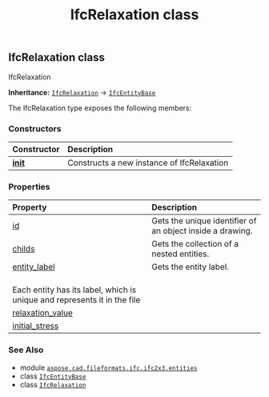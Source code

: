 ﻿---
title: IfcRelaxation class
second_title: Aspose.CAD for Python via .NET API References
description: 
type: docs
weight: 4870
url: /python-net/aspose.cad.fileformats.ifc.ifc2x3.entities/ifcrelaxation/
is_root: false
---

## IfcRelaxation class

IfcRelaxation



**Inheritance:** [`IfcRelaxation`](/cad/python-net/aspose.cad.fileformats.ifc.ifc2x3.entities/ifcrelaxation) → 
[`IfcEntityBase`](/cad/python-net/aspose.cad.fileformats.ifc/ifcentitybase)



The IfcRelaxation type exposes the following members:

### Constructors
| Constructor | Description |
| :- | :- |
| [__init__](/cad/python-net/aspose.cad.fileformats.ifc.ifc2x3.entities/ifcrelaxation/__init__/#) | Constructs a new instance of IfcRelaxation |


### Properties
| Property | Description |
| :- | :- |
| [id](/cad/python-net/aspose.cad.fileformats.ifc.ifc2x3.entities/ifcrelaxation/id) | Gets the unique identifier of an object inside a drawing. |
| [childs](/cad/python-net/aspose.cad.fileformats.ifc.ifc2x3.entities/ifcrelaxation/childs) | Gets the collection of a nested entities. |
| [entity_label](/cad/python-net/aspose.cad.fileformats.ifc.ifc2x3.entities/ifcrelaxation/entity_label) | Gets the entity label.<br/>Each entity has its label, which is unique and represents it in the file |
| [relaxation_value](/cad/python-net/aspose.cad.fileformats.ifc.ifc2x3.entities/ifcrelaxation/relaxation_value) |  |
| [initial_stress](/cad/python-net/aspose.cad.fileformats.ifc.ifc2x3.entities/ifcrelaxation/initial_stress) |  |



### See Also
* module [`aspose.cad.fileformats.ifc.ifc2x3.entities`](..)
* class [`IfcEntityBase`](/cad/python-net/aspose.cad.fileformats.ifc/ifcentitybase)
* class [`IfcRelaxation`](/cad/python-net/aspose.cad.fileformats.ifc.ifc2x3.entities/ifcrelaxation)
